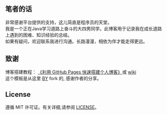 
## 笔者的话
非常感谢平台提供的支持，这儿简直是程序员的天堂。  
我是一个正在Java学习道路上奋斗的大四男同学。此博客用于记录我在成长道路上遇到的困难、知识经验的总结。  
如果有疑问，欢迎联系我进行沟通。长路漫漫，相依为伴才能走得更远。  
## 致谢
博客搭建教程： [《利用 GitHub Pages 快速搭建个人博客》](http://www.jianshu.com/p/e68fba58f75c)或 [wiki](https://github.com/qiubaiying/qiubaiying.github.io/wiki/%E5%8D%9A%E5%AE%A2%E6%90%AD%E5%BB%BA%E8%AF%A6%E7%BB%86%E6%95%99%E7%A8%8B)  
这个模板是从这里 [BY](https://github.com/qiubaiying/qiubaiying.github.io) fork 的,  感谢作者的分享。
>

## License

遵循 MIT 许可证。有关详细,请参阅 [LICENSE](https://github.com/NONGFAH/NONGFAH.github.io/blob/master/LICENSE)。

